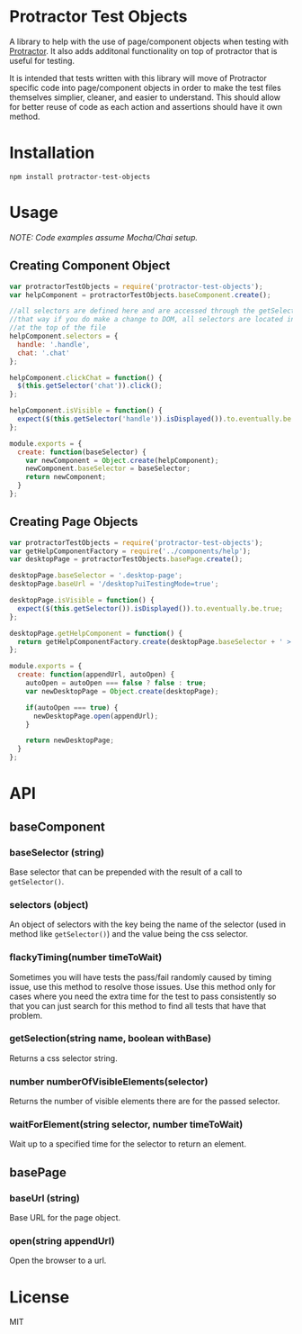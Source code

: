 # Protractor Test Objects

A library to help with the use of page/component objects when testing with [Protractor](https://github.com/angular/protractor).  It also adds additonal functionality on top of protractor that is useful for testing.

It is intended that tests written with this library will move of Protractor specific code into page/component objects in order to make the test files themselves simplier, cleaner, and easier to understand.  This should allow for better reuse of code as each action and assertions should have it own method.

# Installation

```npm install protractor-test-objects```

# Usage

*NOTE: Code examples assume Mocha/Chai setup.*

## Creating Component Object

```javascript
var protractorTestObjects = require('protractor-test-objects');
var helpComponent = protractorTestObjects.baseComponent.create();

//all selectors are defined here and are accessed through the getSelector() method
//that way if you do make a change to DOM, all selectors are located in one place,
//at the top of the file
helpComponent.selectors = {
  handle: '.handle',
  chat: '.chat'
};

helpComponent.clickChat = function() {
  $(this.getSelector('chat')).click();
};

helpComponent.isVisible = function() {
  expect($(this.getSelector('handle')).isDisplayed()).to.eventually.be.true;
};

module.exports = {
  create: function(baseSelector) {
    var newComponent = Object.create(helpComponent);
    newComponent.baseSelector = baseSelector;
    return newComponent;
  }
};
```

## Creating Page Objects

```javascript
var protractorTestObjects = require('protractor-test-objects');
var getHelpComponentFactory = require('../components/help');
var desktopPage = protractorTestObjects.basePage.create();

desktopPage.baseSelector = '.desktop-page';
desktopPage.baseUrl = '/desktop?uiTestingMode=true';

desktopPage.isVisible = function() {
  expect($(this.getSelector()).isDisplayed()).to.eventually.be.true;
};

desktopPage.getHelpComponent = function() {
  return getHelpComponentFactory.create(desktopPage.baseSelector + ' > .help');
};

module.exports = {
  create: function(appendUrl, autoOpen) {
    autoOpen = autoOpen === false ? false : true;
    var newDesktopPage = Object.create(desktopPage);

    if(autoOpen === true) {
      newDesktopPage.open(appendUrl);
    }

    return newDesktopPage;
  }
};
```

# API

## baseComponent

### baseSelector (string)

Base selector that can be prepended with the result of a call to `getSelector()`.

### selectors (object)

An object of selectors with the key being the name of the selector (used in method like `getSelector()`) and the value being the css selector.

### flackyTiming(number timeToWait)

Sometimes you will have tests the pass/fail randomly caused by timing issue, use this method to resolve those issues.  Use this method only for cases where you need the extra time for the test to pass consistently so that you can just search for this method to find all tests that have that problem.

### getSelection(string name, boolean withBase)

Returns a css selector string.

### number numberOfVisibleElements(selector)

Returns the number of visible elements there are for the passed selector.

### waitForElement(string selector, number timeToWait)

Wait up to a specified time for the selector to return an element.

## basePage

### baseUrl (string)

Base URL for the page object.

### open(string appendUrl)

Open the browser to a url.

# License

MIT
